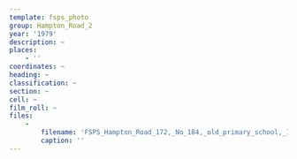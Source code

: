 ```yaml
---
template: fsps_photo
group: Hampton_Road_2
year: '1979'
description: ~
places:
    - ''
coordinates: ~
heading: ~
classification: ~
section: ~
cell: ~
film_roll: ~
files:
    -
        filename: 'FSPS_Hampton_Road_172,_No_184,_old_primary_school,_18-H-13,_1979.png'
        caption: ''
---
```

